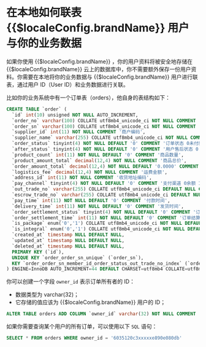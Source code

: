 # 在本地如何联表 {{$localeConfig.brandName}} 用户与你的业务数据

<LastUpdated/>

如果你使用 {{$localeConfig.brandName}} ，你的用户资料将被安全地存储在 {{$localeConfig.brandName}} 云上的数据库中，你不需要额外保存一份用户资料。你需要在本地将你的业务数据与 {{$localeConfig.brandName}} 用户进行联表，通过用户 ID（User ID）和业务数据进行关联。

比如你的业务系统中有一个订单表（orders），他自身的表结构如下：

```sql
CREATE TABLE `order` (
  `id` int(10) unsigned NOT NULL AUTO_INCREMENT,
  `order_no` varchar(100) COLLATE utf8mb4_unicode_ci NOT NULL COMMENT '订单编号',
  `order_sn` varchar(100) COLLATE utf8mb4_unicode_ci NOT NULL COMMENT '交易号',
  `supplier_id` int(11) NOT NULL COMMENT '商户编码',
  `supplier_name` varchar(255) COLLATE utf8mb4_unicode_ci NOT NULL COMMENT '商户名称',
  `order_status` tinyint(4) NOT NULL DEFAULT '0' COMMENT '订单状态 0未付款,1已付款,2已发货,3已签收,-1退货申请,-2退货中,-3已退货,-4取消交易',
  `after_status` tinyint(4) NOT NULL DEFAULT '0' COMMENT '用户售后状态 0 未发起售后 1 申请售后 -1 售后已取消 2 处理中 200 处理完毕',
  `product_count` int(11) NOT NULL DEFAULT '0' COMMENT '商品数量',
  `product_amount_total` decimal(12,4) NOT NULL COMMENT '商品总价',
  `order_amount_total` decimal(12,4) NOT NULL DEFAULT '0.0000' COMMENT '实际付款金额',
  `logistics_fee` decimal(12,4) NOT NULL COMMENT '运费金额',
  `address_id` int(11) NOT NULL COMMENT '收货地址编码',
  `pay_channel` tinyint(4) NOT NULL DEFAULT '0' COMMENT '支付渠道 0余额 1微信 2支付宝',
  `out_trade_no` varchar(255) COLLATE utf8mb4_unicode_ci DEFAULT NULL COMMENT '订单支付单号',
  `escrow_trade_no` varchar(255) COLLATE utf8mb4_unicode_ci DEFAULT NULL COMMENT '第三方支付流水号',
  `pay_time` int(11) NOT NULL DEFAULT '0' COMMENT '付款时间',
  `delivery_time` int(11) NOT NULL DEFAULT '0' COMMENT '发货时间',
  `order_settlement_status` tinyint(4) NOT NULL DEFAULT '0' COMMENT '订单结算状态 0未结算 1已结算',
  `order_settlement_time` int(11) NOT NULL DEFAULT '0' COMMENT '订单结算时间',
  `is_package` enum('0','1') COLLATE utf8mb4_unicode_ci NOT NULL DEFAULT '0' COMMENT '是否是套餐',
  `is_integral` enum('0','1') COLLATE utf8mb4_unicode_ci NOT NULL DEFAULT '0' COMMENT '是否是积分产品',
  `created_at` timestamp NULL DEFAULT NULL,
  `updated_at` timestamp NULL DEFAULT NULL,
  `deleted_at` timestamp NULL DEFAULT NULL,
  PRIMARY KEY (`id`),
  UNIQUE KEY `order_order_sn_unique` (`order_sn`),
  KEY `order_order_sn_member_id_order_status_out_trade_no_index` (`order_sn`,`member_id`,`order_status`,`out_trade_no`(191))
) ENGINE=InnoDB AUTO_INCREMENT=44 DEFAULT CHARSET=utf8mb4 COLLATE=utf8mb4_unicode_ci;
```

你可以创建一个字段 `owner_id` 表示订单所有者的 ID：

- 数据类型为 varchar(32)；
- 它存储的值应该为 {{$localeConfig.brandName}} 用户的 ID；

```sql
ALTER TABLE orders ADD COLUMN `owner_id` varchar(32) NOT NULL COMMENT '订单所有者用户 ID',
```

如果你需要查询某个用户的所有订单，可以使用以下 `SQL` 语句：

```sql
SELECT * FROM orders WHERE owner_id = '6035120c3xxxxxe890e080db'
```